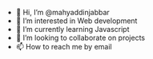 - 👋 Hi, I’m @mahyaddinjabbar
- 👀 I’m interested in Web development
- 🌱 I’m currently learning Javascript
- 💞️ I’m looking to collaborate on projects
- 📫 How to reach me by email

<!---
mahyaddinjabbar/mahyaddinjabbar is a ✨ special ✨ repository because its `README.md` (this file) appears on your GitHub profile.
You can click the Preview link to take a look at your changes.
--->
